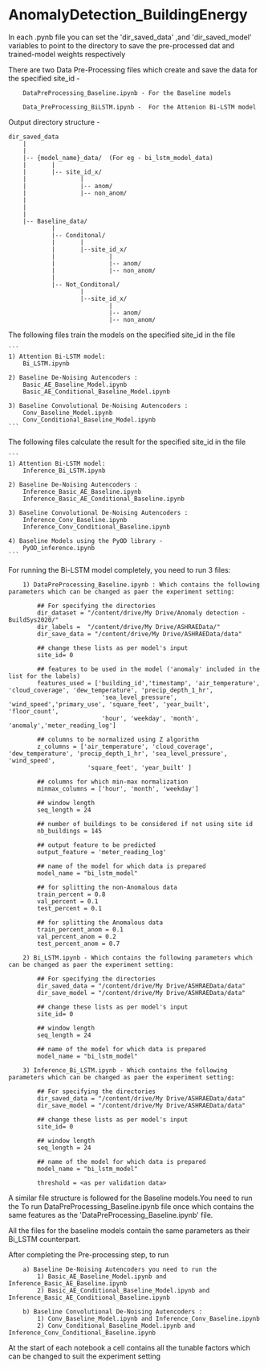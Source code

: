 # AnomalyDetection_BuildingEnergy

In each .pynb file you can set the 'dir_saved_data' ,and 'dir_saved_model' variables to point to the directory to save the pre-processed dat and trained-model weights respectively 

There are two Data Pre-Processing files which create and save the data for the specified site_id -  
```
    DataPreProcessing_Baseline.ipynb - For the Baseline models

    Data_PreProcessing_BiLSTM.ipynb -  For the Attenion Bi-LSTM model
```

Output directory structure - 

```
dir_saved_data
    |
    |
    |-- {model_name}_data/  (For eg - bi_lstm_model_data)
    |       |
    |       |-- site_id_x/
    |               |
    |               |-- anom/
    |               |-- non_anom/
    |       
    |
    |
    |-- Baseline_data/
            |
            |-- Conditonal/
            |       |
            |       |--site_id_x/
            |               |
            |               |-- anom/
            |               |-- non_anom/
            |
            |-- Not_Conditonal/
                    |
                    |--site_id_x/
                            |
                            |-- anom/
                            |-- non_anom/
```                            

The following files train the models on the specified site_id in the file 

    ```
    1) Attention Bi-LSTM model:
        Bi_LSTM.ipynb

    2) Baseline De-Noising Autencoders :
        Basic_AE_Baseline_Model.ipynb
        Basic_AE_Conditional_Baseline_Model.ipynb

    3) Baseline Convolutional De-Noising Autencoders :
        Conv_Baseline_Model.ipynb
        Conv_Conditional_Baseline_Model.ipynb
    ```


The following files calculate the result for the specified site_id in the file 

    ```
    1) Attention Bi-LSTM model:
        Inference_Bi_LSTM.ipynb

    2) Baseline De-Noising Autencoders :
        Inference_Basic_AE_Baseline.ipynb
        Inference_Basic_AE_Conditional_Baseline.ipynb
    
    3) Baseline Convolutional De-Noising Autencoders :
        Inference_Conv_Baseline.ipynb
        Inference_Conv_Conditional_Baseline.ipynb
    
    4) Baseline Models using the PyOD library - 
        PyOD_inference.ipynb
    ```

For running the Bi-LSTM model completely, you need to run 3 files:
```
    1) DataPreProcessing_Baseline.ipynb : Which contains the following parameters which can be changed as paer the experiment setting:
        
        ## For specifying the directories 
        dir_dataset = "/content/drive/My Drive/Anomaly detection - BuildSys2020/"
        dir_labels =  "/content/drive/My Drive/ASHRAEData/"
        dir_save_data = "/content/drive/My Drive/ASHRAEData/data"
        
        ## change these lists as per model's input 
        site_id= 0 

        ## features to be used in the model ('anomaly' included in the list for the labels)
        features_used = ['building_id','timestamp', 'air_temperature', 'cloud_coverage', 'dew_temperature', 'precip_depth_1_hr', 
                          'sea_level_pressure', 'wind_speed','primary_use', 'square_feet', 'year_built', 'floor_count', 
                          'hour', 'weekday', 'month', 'anomaly','meter_reading_log']

        ## columns to be normalized using Z algorithm
        z_columns = ['air_temperature', 'cloud_coverage', 'dew_temperature', 'precip_depth_1_hr', 'sea_level_pressure', 'wind_speed', 
                      'square_feet', 'year_built' ]          

        ## columns for which min-max normalization
        minmax_columns = ['hour', 'month', 'weekday']

        ## window length 
        seq_length = 24 

        ## number of buildings to be considered if not using site id
        nb_buildings = 145

        ## output feature to be predicted 
        output_feature = 'meter_reading_log'

        ## name of the model for which data is prepared
        model_name = "bi_lstm_model"

        ## for splitting the non-Anomalous data 
        train_percent = 0.8
        val_percent = 0.1
        test_percent = 0.1

        ## for splitting the Anomalous data 
        train_percent_anom = 0.1
        val_percent_anom = 0.2
        test_percent_anom = 0.7
    
    2) Bi_LSTM.ipynb - Which contains the following parameters which can be changed as paer the experiment setting:
        
        ## For specifying the directories 
        dir_saved_data = "/content/drive/My Drive/ASHRAEData/data"
        dir_save_model = "/content/drive/My Drive/ASHRAEData/data"
        
        ## change these lists as per model's input 
        site_id= 0 

        ## window length 
        seq_length = 24 

        ## name of the model for which data is prepared
        model_name = "bi_lstm_model"

    3) Inference_Bi_LSTM.ipynb - Which contains the following parameters which can be changed as paer the experiment setting:
        
        ## For specifying the directories 
        dir_saved_data = "/content/drive/My Drive/ASHRAEData/data"
        dir_save_model = "/content/drive/My Drive/ASHRAEData/data"
        
        ## change these lists as per model's input 
        site_id= 0 

        ## window length 
        seq_length = 24 

        ## name of the model for which data is prepared
        model_name = "bi_lstm_model"
        
        threshold = <as per validation data>

```
A similar file structure is followed for the Baseline models.You need to run the To run DataPreProcessing_Baseline.ipynb file once which contains the same features as the 'DataPreProcessing_Baseline.ipynb' file.

All the files for the baseline models contain the same parameters as their Bi_LSTM counterpart.

After completing the Pre-processing step, to run  
```
    a) Baseline De-Noising Autencoders you need to run the
        1) Basic_AE_Baseline_Model.ipynb and Inference_Basic_AE_Baseline.ipynb 
        2) Basic_AE_Conditional_Baseline_Model.ipynb and Inference_Basic_AE_Conditional_Baseline.ipynb

    b) Baseline Convolutional De-Noising Autencoders :
        1) Conv_Baseline_Model.ipynb and Inference_Conv_Baseline.ipynb
        2) Conv_Conditional_Baseline_Model.ipynb and Inference_Conv_Conditional_Baseline.ipynb
```
        
At the start of each notebook a cell contains all the tunable factors which can be changed to suit the experiment setting
